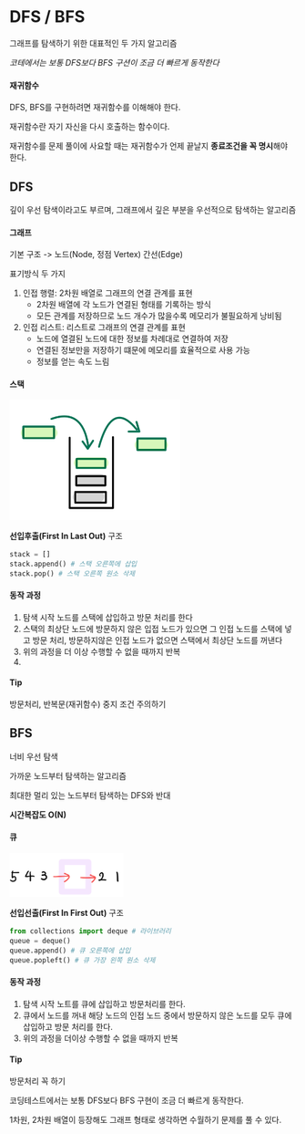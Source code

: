 # DFS / BFS

그래프를 탐색하기 위한 대표적인 두 가지 알고리즘

*코테에서는 보통 DFS보다 BFS 구션이 조금 더 빠르게 동작한다*



#### 재귀함수

DFS, BFS를 구현하려면 재귀함수를 이해해야 한다.

재귀함수란 자기 자신을 다시 호출하는 함수이다.

재귀함수를 문제 풀이에 사요할 때는 재귀함수가 언제 끝날지 **종료조건을 꼭 명시**해야 한다.



## DFS

깊이 우선 탐색이라고도 부르며, 그래프에서 깊은 부분을 우선적으로 탐색하는 알고리즘



#### 그래프

기본 구조 -> 노드(Node, 정점 Vertex) 간선(Edge)

표기방식 두 가지

1. 인접 행렬: 2차원 배열로 그래프의 연결 관계를 표현
   - 2차원 배열에 각 노드가 연결된 형태를 기록하는 방식
   - 모든 관계를 저장하므로 노드 개수가 많을수록 메모리가 불필요하게 낭비됨
2. 인접 리스트: 리스트로 그래프의 연결 관계를 표현
   - 노드에 열결된 노드에 대한 정보를 차례대로 연결하여 저장
   - 연결된 정보만을 저장하기 떄문에 메모리를 효율적으로 사용 가능
   - 정보를 얻는 속도 느림



#### 스택

<img src="img1.png" width=300px >

**선입후출(First In Last Out)** 구조

```python
stack = []
stack.append() # 스택 오른쪽에 삽입
stack.pop() # 스택 오른쪽 원소 삭제
```



#### 동작 과정

1. 탐색 시작 노드를 스택에 삽입하고 방문 처리를 한다
2. 스택의 최상단 노드에 방문하지 않은 입접 노드가 있으면 그 인접 노드를 스택에 넣고 방문 처리, 방문하지않은 인접 노드가 없으면 스택에서 최상단 노드를 꺼낸다
3. 위의 과정을 더 이상 수행할 수 없을 때까지 반복
4. ​

#### Tip

방문처리, 반복문(재귀함수) 중지 조건 주의하기





## BFS

너비 우선 탐색

가까운 노드부터 탐색하는 알고리즘

최대한 멀리 있는 노드부터 탐색하는 DFS와 반대

**시간복잡도 O(N)** 



#### 큐

<img src="img2.png" width=200px >

**선입선출(First In First Out)** 구조 

```python
from collections import deque # 라이브러리
queue = deque()
queue.append() # 큐 오른쪽에 삽입
queue.popleft() # 큐 가장 왼쪽 원소 삭제
```



#### 동작 과정

1. 탐색 시작 노트를 큐에 삽입하고 방문처리를 한다.
2. 큐에서 노드를 꺼내 해당 노드의 인접 노드 중에서 방문하지 않은 노드를 모두 큐에 삽입하고 방문 처리를 한다.
3. 위의 과정을 더이상 수행할 수 없을 때까지 반복



#### Tip

방문처리 꼭 하기

코딩테스트에서는 보통 DFS보다 BFS 구현이 조금 더 빠르게 동작한다.

1차원, 2차원 배열이 등장해도 그래프 형태로 생각하면 수월하기 문제를 풀 수 있다.